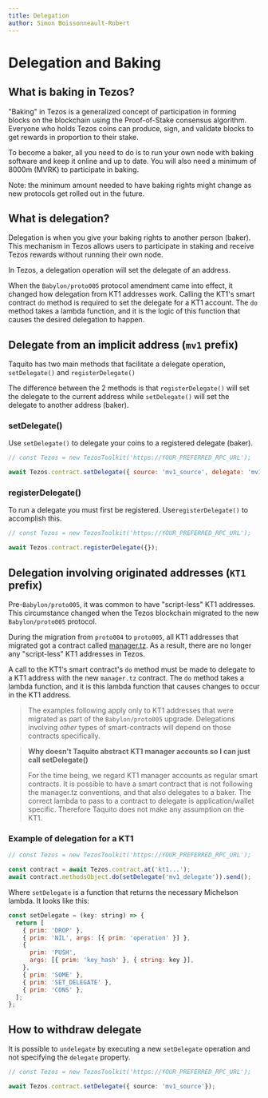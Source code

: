 ```yaml
---
title: Delegation
author: Simon Boissonneault-Robert
---
```


# Delegation and Baking

## What is baking in Tezos?
"Baking" in Tezos is a generalized concept of participation in forming blocks on the blockchain using the Proof-of-Stake consensus algorithm. Everyone who holds Tezos coins can produce, sign, and validate blocks to get rewards in proportion to their stake.

To become a baker, all you need to do is to run your own node with baking software and keep it online and up to date. You will also need a minimum of 8000ṁ (MVRK) to participate in baking. 

Note: the minimum amount needed to have baking rights might change as new protocols get rolled out in the future.

## What is delegation?
Delegation is when you give your baking rights to another person (baker). This mechanism in Tezos allows users to participate in staking and receive Tezos rewards without running their own node.

In Tezos, a delegation operation will set the delegate of an address.

When the `Babylon/proto005` protocol amendment came into effect, it changed how delegation from KT1 addresses work. Calling the KT1's smart contract `do` method is required to set the delegate for a KT1 account.  The `do` method takes a lambda function, and it is the logic of this function that causes the desired delegation to happen.

## Delegate from an implicit address (`mv1` prefix)
Taquito has two main methods that facilitate a delegate operation, `setDelegate()` and `registerDelegate()`

The difference between the 2 methods is that `registerDelegate()` will set the delegate to the current address while `setDelegate()` will set the delegate to another address (baker).

### setDelegate()
Use `setDelegate()` to delegate your coins to a registered delegate (baker).

```js
// const Tezos = new TezosToolkit('https://YOUR_PREFERRED_RPC_URL');

await Tezos.contract.setDelegate({ source: 'mv1_source', delegate: 'mv1_baker' });
```

### registerDelegate()
To run a delegate you must first be registered. Use`registerDelegate()` to accomplish this.

```js
// const Tezos = new TezosToolkit('https://YOUR_PREFERRED_RPC_URL');

await Tezos.contract.registerDelegate({});
```

## Delegation involving originated addresses (`KT1` prefix)

Pre-`Babylon/proto005`, it was common to have "script-less" KT1 addresses. This circumstance changed when the Tezos blockchain migrated to the new `Babylon/proto005` protocol.

During the migration from `proto004` to `proto005`, all KT1 addresses that migrated got a contract called [manager.tz](https://gitlab.com/nomadic-labs/mi-cho-coq/blob/master/src/contracts/manager.tz). As a result, there are no longer any "script-less" KT1 addresses in Tezos.

A call to the KT1's smart contract's `do` method must be made to delegate to a KT1 address with the new `manager.tz` contract. The `do` method takes a lambda function, and it is this lambda function that causes changes to occur in the KT1 address.

> The examples following apply only to KT1 addresses that were migrated as part of the `Babylon/proto005` upgrade. Delegations involving _other_ types of smart-contracts will depend on those contracts specifically.

> **Why doesn't Taquito abstract KT1 manager accounts so I can just call setDelegate()**
>
> For the time being, we regard KT1 manager accounts as regular smart contracts. It is possible to have a smart contract that is not following the manager.tz conventions, and that also delegates to a baker. The correct lambda to pass to a contract to delegate is application/wallet specific. Therefore Taquito does not make any assumption on the KT1.

### Example of delegation for a KT1

```js
// const Tezos = new TezosToolkit('https://YOUR_PREFERRED_RPC_URL');

const contract = await Tezos.contract.at('kt1...');
await contract.methodsObject.do(setDelegate('mv1_delegate')).send();
```

Where `setDelegate` is a function that returns the necessary Michelson lambda. It looks like this:

```js
const setDelegate = (key: string) => {
  return [
    { prim: 'DROP' },
    { prim: 'NIL', args: [{ prim: 'operation' }] },
    {
      prim: 'PUSH',
      args: [{ prim: 'key_hash' }, { string: key }],
    },
    { prim: 'SOME' },
    { prim: 'SET_DELEGATE' },
    { prim: 'CONS' },
  ];
};
```

## How to withdraw delegate

It is possible to `undelegate` by executing a new `setDelegate` operation and not specifying the `delegate` property.

```ts
// const Tezos = new TezosToolkit('https://YOUR_PREFERRED_RPC_URL');

await Tezos.contract.setDelegate({ source: 'mv1_source'});
```